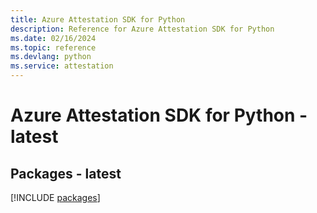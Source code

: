 ```yaml
---
title: Azure Attestation SDK for Python
description: Reference for Azure Attestation SDK for Python
ms.date: 02/16/2024
ms.topic: reference
ms.devlang: python
ms.service: attestation
---
```

# Azure Attestation SDK for Python - latest
## Packages - latest
[!INCLUDE [packages](attestation-index.md)]
